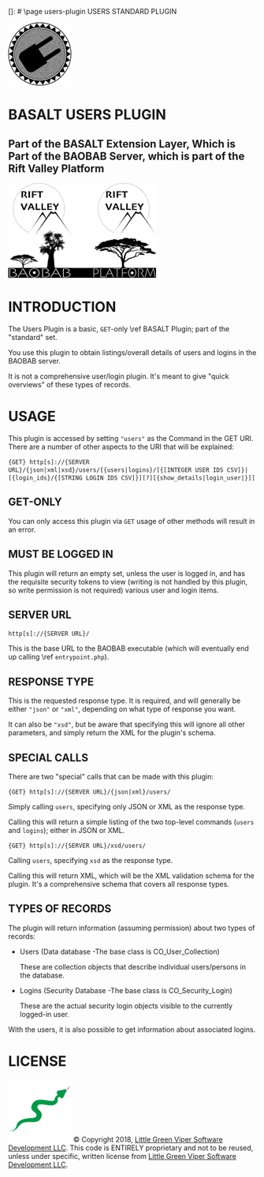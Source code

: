 []: # \page users-plugin USERS STANDARD PLUGIN

![USERS PLUGIN](images/BASALT-PLUGIN.png)

BASALT USERS PLUGIN
===================

Part of the BASALT Extension Layer, Which is Part of the BAOBAB Server, which is part of the Rift Valley Platform
-----------------------------------------------------------------------------------------------------------------
![BAOBAB Server and The Rift Valley Platform](images/BothLogos.png)

INTRODUCTION
============

The Users Plugin is a basic, `GET`-only \ref BASALT Plugin; part of the "standard" set.

You use this plugin to obtain listings/overall details of users and logins in the BAOBAB server.

It is not a comprehensive user/login plugin. It's meant to give "quick overviews" of these types of records.

USAGE
=====

This plugin is accessed by setting `"users"` as the Command in the GET URI. There are a number of other aspects to the URI that will be explained:

    {GET} http[s]://{SERVER URL}/{json|xml|xsd}/users/[{users|logins}/[{[INTEGER USER IDS CSV]}|[{login_ids}/{[STRING LOGIN IDS CSV]}][?][{show_details|login_user|}]]

GET-ONLY
--------

You can only access this plugin via `GET` usage of other methods will result in an error.

MUST BE LOGGED IN
-----------------

This plugin will return an empty set, unless the user is logged in, and has the requisite security tokens to view (writing is not handled by this plugin, so write permission is not required) various user and login items.

SERVER URL
----------

    http[s]://{SERVER URL}/
    
This is the base URL to the BAOBAB executable (which will eventually end up calling \ref `entrypoint.php`).

RESPONSE TYPE
-------------

This is the requested response type. It is required, and will generally be either `"json"` or `"xml"`, depending on what type of response you want.

It can also be `"xsd"`, but be aware that specifying this will ignore all other parameters, and simply return the XML for the plugin's schema.

SPECIAL CALLS
-------------

There are two "special" calls that can be made with this plugin:

    {GET} http[s]://{SERVER URL}/{json|xml}/users/
    
Simply calling `users`, specifying only JSON or XML as the response type.
    
Calling this will return a simple listing of the two top-level commands (`users` and `logins`); either in JSON or XML.
    
    {GET} http[s]://{SERVER URL}/xsd/users/
    
Calling `users`, specifying `xsd` as the response type.

Calling this will return XML, which will be the XML validation schema for the plugin. It's a comprehensive schema that covers all response types.
    
TYPES OF RECORDS
----------------

The plugin will return information (assuming permission) about two types of records:

- Users (Data database -The base class is CO_User_Collection)

    These are collection objects that describe individual users/persons in the database.
    
- Logins (Security Database -The base class is CO_Security_Login)

    These are the actual security login objects visible to the currently logged-in user.

With the users, it is also possible to get information about associated logins.

LICENSE
=======

![Little Green Viper Software Development LLC](images/viper.png)
© Copyright 2018, [Little Green Viper Software Development LLC](https://littlegreenviper.com).
This code is ENTIRELY proprietary and not to be reused, unless under specific, written license from [Little Green Viper Software Development LLC](https://littlegreenviper.com).
